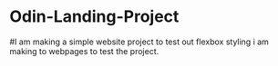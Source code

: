 # Odin-Landing-Project
#I am making a simple website project to test out flexbox styling i am making to webpages to test the project.
